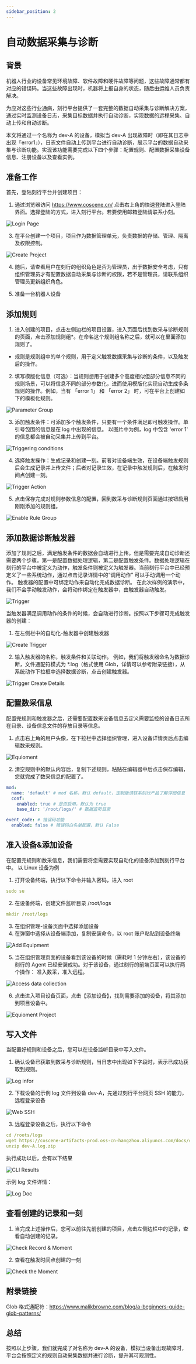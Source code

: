 ```yaml
---
sidebar_position: 2
---
```


# 自动数据采集与诊断

## 背景
机器人行业的设备常见环境故障、软件故障和硬件故障等问题，这些故障通常都有对应的错误码。当这些故障出现时，机器将上报自身的状态，随后由运维人员负责解决。

为应对这些行业通病，刻行平台提供了一套完整的数据自动采集与诊断解决方案，通过实时监测设备日志，采集目标数据并执行自动诊断，实现数据的远程采集、自动上传和自动诊断。

本文将通过一个名称为 dev-A 的设备，模拟当 dev-A 出现故障时（即在其日志中出现「error1」），日志文件自动上传到平台进行自动诊断，展示平台的数据自动采集与诊断功能。实现该功能需要完成以下四个步骤：配置规则、配置数据采集设备信息、注册设备以及查看实例。

## 准备工作

首先，登陆刻行平台并创建项目：

1. 通过浏览器访问 https://www.coscene.cn/
点击右上角的快速登陆进入登陆界面。选择登陆的方式，进入刻行平台。若要使用邮箱登陆请联系小刻。
 
![Login Page](./img/Login%20Page.PNG)
 
3. 在平台创建一个项目，项目作为数据管理单元，负责数据的存储、管理、隔离及权限控制。
    
![Create Project](./img/Create%20Project.png)
 
4. 随后，请查看用户在刻行的组织角色是否为管理员，出于数据安全考虑，只有组织管理员才有配置数据自动采集与诊断的权限，若不是管理员，请联系组织管理员更新组织角色。

5. 准备一台机器人设备

## 添加规则

1. 进入创建的项目，点击左侧边栏的项目设置，进入页面后找到数采与诊断规则的页面，点击添加规则组*。在命名这个规则组名称之后，就可以在里面添加规则了。
* 规则是规则组中的单个规则，用于定义触发数据采集与诊断的条件，以及触发后的操作。
  
2. 填写模版化信息（可选）：当规则想用于创建多个高度相似但部分信息不同的规则场景，可以将信息不同的部分参数化，进而使用模版化实现自动生成多条规则的操作。例如，当有 「error 1」 和 「error 2」 时，可在平台上创建如下的模板化规则。
    
![Parameter Group](./img/Parameter%20Group.PNG)
 
3. 添加触发条件：可添加多个触发条件，只要有一个条件满足即可触发操作。单引号包围的信息是在 log 中出现的信息。 以图片中为例，log 中包含 'error 1' 的信息都会被自动采集并上传到平台。
   
![Triggering conditions](./img/Triggering%20conditions.PNG)
 
4. 选择触发操作：生成记录和创建一刻。前者对设备端生效，在设备端触发规则后会生成记录并上传文件；后者对记录生效，在记录中触发规则后，在触发时间点创建一刻。
    
![Trigger Action](./img/Trigger%20Action.png)
 
5. 点击保存完成对规则参数信息的配置，回到数采与诊断规则页面通过按钮启用刚刚添加的规则组。
   
![Enable Rule Group](./img/Enable%20Rule%20Group.png)
 
## 添加数据诊断触发器

添加了规则之后，满足触发条件的数据会自动进行上传。但是需要完成自动诊断还需要两个步骤。第一是配置数据处理逻辑，第二是配置触发条件。数据处理逻辑在刻行的平台中被定义为动作，触发条件则被定义为触发器。当前刻行平台中已经预定义了一些系统动作，通过点击记录详情中的“调用动作” 可以手动调用一个动作。 触发器的配置中可绑定动作来自动化完成数据诊断。 在此次样例的演示中，我们不会手动触发动作，会将动作绑定在触发器中，由触发器自动触发。

![Trigger](./img/Trigger.png)

当触发器满足调用动作的条件的时候，会自动进行诊断。按照以下步骤可完成触发器的创建：

1. 在左侧栏中的自动化-触发器中创建触发器
    
![Create Trigger](./img/Create%20Trigger.png)
 
2. 输入触发器的名称，触发条件和关联动作。
例如，我们将触发器命名为数据诊断，文件通配符模式为 *.log（格式使用 Glob，详情可以参考附录链接），从系统动作下拉框中选择数据诊断，点击创建触发器。
 
![Trigger Create Details](./img/Trigger%20Create%20Details.png)
 
## 配置数采信息

配置完规则和触发器之后，还需要配置数采设备信息去定义需要监控的设备日志所在目录、设备信息文件的存放目录等信息。
 
1. 点击右上角的用户头像，在下拉栏中选择组织管理，进入设备详情页后点击编辑数采规则。
    
![Equioment](./img/Equioment.png)
 
2. 清空规则中的默认内容后，复制下述规则，粘贴在编辑器中后点击保存编辑，您就完成了数采信息的配置了。

```yaml
mod:
  name: 'default' # mod 名称，默认 default，定制版请联系刻行产品了解详细信息
  conf:
    enabled: true # 是否启用，默认为 true
    base_dir: '/root/logs/' # 数据监听目录

event_code: # 错误码功能
  enabled: false # 错误码白名单配置，默认 False
```

## 准入设备&添加设备

在配置完规则和数采信息，我们需要将您需要实现自动化的设备添加到刻行平台中。
以 Linux 设备为例
1. 打开设备终端，执行以下命令并输入密码，进入 root

```yaml
sudo su
```

2. 在设备终端，创建文件监听目录 /root/logs

```yaml
mkdir /root/logs
```

3. 在组织管理-设备页面中选择添加设备
4. 在弹窗中选择从设备端添加，复制安装命令，以 root 账户粘贴到设备终端
 
![Add Equipment](./img/Add%20Equipment.png)
 
5. 当在组织管理页面的设备看到该设备的时候（需耗时 1 分钟左右），该设备的刻行的 Agent 已经安装成功。对于该设备，通过刻行的前端页面可以执行两个操作： 准入数采，准入远程。
    
![Access data collection](./img/Access%20data%20collection.png)   
 
6. 点击进入项目设备页面，点击【添加设备】，找到需要添加的设备，将其添加到项目设备中。
 
![Equioment Project](./img/Equioment%20Project.png)
 
## 写入文件

当配置好规则和设备之后，您可以在设备监听目录中写入文件。
1. 确认设备已获取到数采与诊断规则，当日志中出现如下字段时，表示已成功获取到规则。
    
![Log infor](./img/Log%20infor.png)
 
2. 下载设备的示例 log 文件到设备 dev-A，先通过刻行平台网页 SSH 的能力，远程登录设备
   
![Web SSH](./img/Web%20SSH.png)
 
3. 远程登录设备之后，执行以下命令
    
```yaml
cd /roots/logs
wget https://coscene-artifacts-prod.oss-cn-hangzhou.aliyuncs.com/docs/4-recipes/data-diagnosis/dev-A.log.zip
unzip dev-A.log.zip
```
执行成功以后，会有以下结果
 
![CLI Results](./img/CLI%20Results.png)
 
示例 log 文件详情：
 
![Log Doc](./img/Log%20Doc.png)
 
## 查看创建的记录和一刻

1. 当完成上述操作后，您可以前往先前创建的项目，点击左侧边栏中的记录，查看自动创建的记录。
   
![Check Record & Moment](./img/Check%20Record%20%26%20Moment.png)

2. 查看在触发时间点创建的一刻
   
![Check the Moment](./img/Check%20the%20Moment.PNG)

## 附录链接
Glob 格式通配符：https://www.malikbrowne.com/blog/a-beginners-guide-glob-patterns/
## 总结
按照以上步骤，我们就完成了对名称为 dev-A 的设备，模拟当设备出现故障时，平台会按照定义的规则自动采集数据并进行诊断，提升其可观测性。










